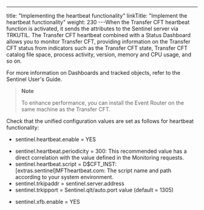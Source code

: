 ---
title: "Implementing the heartbeat functionality"
linkTitle: "Implement the heartbeat functionality"
weight: 230
---When the Transfer CFT heartbeat function is activated, it sends the attributes to the Sentinel server via TRKUTIL. The Transfer CFT heartbeat combined with a Status Dashboard allows you to monitor Transfer CFT, providing information on the Transfer CFT status from indicators such as the Transfer CFT state, Transfer CFT catalog file space, process activity, version, memory and CPU usage, and so on.

For more information on Dashboards and tracked objects, refer to the Sentinel User's Guide.

> **Note**
>
> To enhance performance, you can install the Event Router on the same machine as the Transfer CFT.

Check that the unified configuration values are set as follows for heartbeat functionality:

* sentinel.heartbeat.enable = YES

<!-- -->

* sentinel.heartbeat.periodicity = 300: This recommended value has a direct correlation with the value defined in the Monitoring requests.
* sentinel.heartbeat.script = D$CFT_INST:[extras.sentinel]MFTheartbeat.com: The script name and path according to your system environment.
* sentinel.trkipaddr = sentinel.server.address
* sentinel.trkipport = Sentinel.qlt/auto.port value (default = 1305)

<!-- -->

* sentinel.xfb.enable = YES

